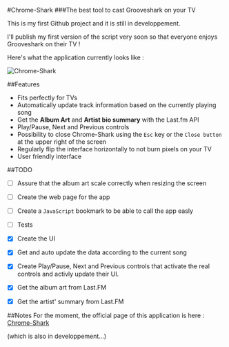 #Chrome-Shark
###The best tool to cast Grooveshark on your TV

This is my first Github project and it is still in developpement. 

I'll publish my first version of the script very soon so that everyone enjoys Grooveshark on their TV !

Here's what the application currently looks like : 

![Chrome-Shark](http://i.imgur.com/31bVo4X.jpg)

##Features

- Fits perfectly for TVs
- Automatically update track information based on the currently playing song
- Get the **Album Art** and **Artist bio summary** with the Last.fm API
- Play/Pause, Next and Previous controls
- Possibility to close Chrome-Shark using the `Esc` key or the `Close button` at the upper right of the screen
- Regularly flip the interface horizontally to not burn pixels on your TV
- User friendly interface

##TODO
- [ ] Assure that the album art scale correctly when resizing the screen
- [ ] Create the web page for the app
- [ ] Create a `JavaScript` bookmark to be able to call the app easly
- [ ] Tests
- [x] Create the UI
- [x] Get and auto update the data according to the current song
- [x] Create Play/Pause, Next and Previous controls that activate the real controls and activly update their UI.
- [x] Get the album art from Last.FM
- [x] Get the artist' summary from Last.FM


##Notes
For the moment, the official page of this application is here : [Chrome-Shark](http://tareck117.github.io/chrome-shark) 

(which is also in developpement...)
